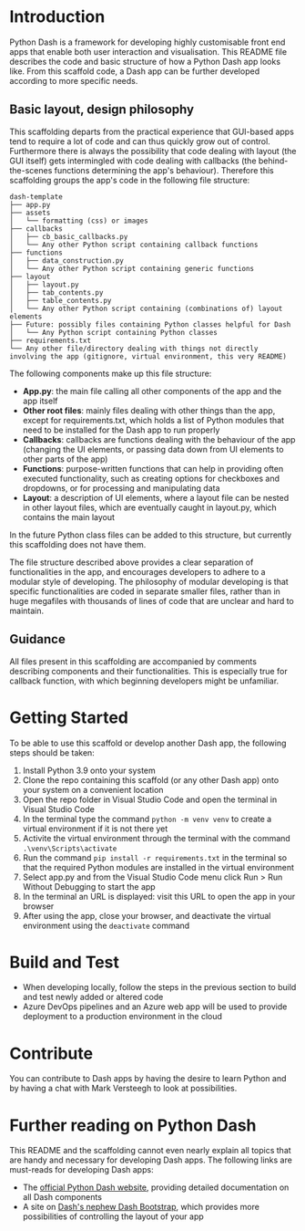 # Introduction 
Python Dash is a framework for developing highly customisable front end apps that enable both user interaction and visualisation. 
This README file describes the code and basic structure of how a Python Dash app looks like. From this scaffold code, a Dash app can be further developed according to more specific needs.

## Basic layout, design philosophy
This scaffolding departs from the practical experience that GUI-based apps tend to require a lot of code and can thus quickly grow out of control.
Furthermore there is always the possibility that code dealing with layout (the GUI itself) gets intermingled with code dealing with callbacks (the behind-the-scenes functions determining the app's behaviour).
Therefore this scaffolding groups the app's code in the following file structure:

```
dash-template
├── app.py
├── assets
│   └── formatting (css) or images
├── callbacks
│   ├── cb_basic_callbacks.py
│   └── Any other Python script containing callback functions
├── functions
│   ├── data_construction.py
│   └── Any other Python script containing generic functions
├── layout
│   ├── layout.py
│   ├── tab_contents.py
│   ├── table_contents.py
│   └── Any other Python script containing (combinations of) layout elements
├── Future: possibly files containing Python classes helpful for Dash
│   └── Any Python script containing Python classes
├── requirements.txt
└── Any other file/directory dealing with things not directly involving the app (gitignore, virtual environment, this very README)
```

The following components make up this file structure:
- **App.py**: the main file calling all other components of the app and the app itself
- **Other root files**: mainly files dealing with other things than the app, except for requirements.txt, which holds a list of Python modules that need to be installed for the Dash app to run properly
- **Callbacks**: callbacks are functions dealing with the behaviour of the app (changing the UI elements, or passing data down from UI elements to other parts of the app)
- **Functions**: purpose-written functions that can help in providing often executed functionality, such as creating options for checkboxes and dropdowns, or for processing and manipulating data
- **Layout**: a description of UI elements, where a layout file can be nested in other layout files, which are eventually caught in layout.py, which contains the main layout

In the future Python class files can be added to this structure, but currently this scaffolding does not have them.

The file structure described above provides a clear separation of functionalities in the app, and encourages developers to adhere to a modular style of developing. The philosophy of modular developing is that specific functionalities are coded in separate smaller files, rather than in huge megafiles with thousands of lines of code that are unclear and hard to maintain.

## Guidance
All files present in this scaffolding are accompanied by comments describing components and their functionalities. This is especially true for callback function, with which beginning developers might be unfamiliar.

# Getting Started
To be able to use this scaffold or develop another Dash app, the following steps should be taken:
1. Install Python 3.9 onto your system
2. Clone the repo containing this scaffold (or any other Dash app) onto your system on a convenient location
3. Open the repo folder in Visual Studio Code and open the terminal in Visual Studio Code
4. In the terminal type the command ```python -m venv venv``` to create a virtual environment if it is not there yet
5. Activite the virtual environment through the terminal with the command ```.\venv\Scripts\activate```
6. Run the command ```pip install -r requirements.txt``` in the terminal so that the required Python modules are installed in the virtual environment
7. Select app.py and from the Visual Studio Code menu click Run > Run Without Debugging to start the app
8. In the terminal an URL is displayed: visit this URL to open the app in your browser
9. After using the app, close your browser, and deactivate the virtual environment using the ```deactivate``` command

# Build and Test
- When developing locally, follow the steps in the previous section to build and test newly added or altered code
- Azure DevOps pipelines and an Azure web app will be used to provide deployment to a production environment in the cloud

# Contribute
You can contribute to Dash apps by having the desire to learn Python and by having a chat with Mark Versteegh to look at possibilities.

# Further reading on Python Dash
This README and the scaffolding cannot even nearly explain all topics that are handy and necessary for developing Dash apps. The following links are must-reads for developing Dash apps:
- The [official Python Dash website](https://dash.plotly.com/), providing detailed documentation on all Dash components
- A site on [Dash's nephew Dash Bootstrap](https://dash-bootstrap-components.opensource.faculty.ai/), which provides more possibilities of controlling the layout of your app